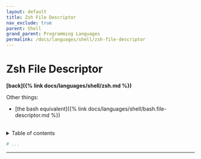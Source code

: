 ```yaml
---
layout: default
title: Zsh File Descriptor
nav_exclude: true
parent: Shell
grand_parent: Programming Languages
permalink: /docs/languages/shell/zsh-file-descriptor
---
```


# Zsh File Descriptor

__[back]({% link docs/languages/shell/zsh.md %})__

Other things:
- [the bash equivalent]({% link docs/languages/shell/bash.file-descriptor.md %})

<br/>
<details markdown="block">
  <summary>
    Table of contents
  </summary>
  {: .text-delta }
1. TOC
{:toc}
</details>


```bash
# ...
```

----

[^1]: [...](https://www.google.com)

